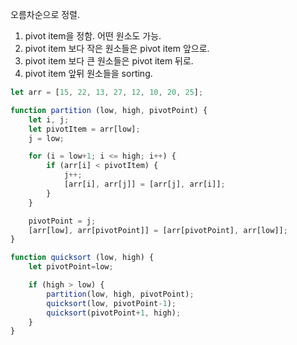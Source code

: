 오름차순으로 정렬.
1. pivot item을 정함. 어떤 원소도 가능.
2. pivot item 보다 작은 원소들은 pivot item 앞으로.
3. pivot item 보다 큰 원소들은 pivot item 뒤로.
4. pivot item 앞뒤 원소들을 sorting.

```javascript
let arr = [15, 22, 13, 27, 12, 10, 20, 25];

function partition (low, high, pivotPoint) {
    let i, j;
    let pivotItem = arr[low];
    j = low;

    for (i = low+1; i <= high; i++) {
        if (arr[i] < pivotItem) {
            j++;
            [arr[i], arr[j]] = [arr[j], arr[i]];
        }
    }

    pivotPoint = j;
    [arr[low], arr[pivotPoint]] = [arr[pivotPoint], arr[low]];
}

function quicksort (low, high) {
    let pivotPoint=low;

    if (high > low) {
        partition(low, high, pivotPoint);
        quicksort(low, pivotPoint-1);
        quicksort(pivotPoint+1, high);
    }
}
```
